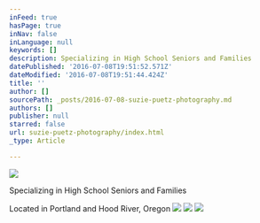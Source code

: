 ```yaml
---
inFeed: true
hasPage: true
inNav: false
inLanguage: null
keywords: []
description: Specializing in High School Seniors and Families
datePublished: '2016-07-08T19:51:52.571Z'
dateModified: '2016-07-08T19:51:44.424Z'
title: ''
author: []
sourcePath: _posts/2016-07-08-suzie-puetz-photography.md
authors: []
publisher: null
starred: false
url: suzie-puetz-photography/index.html
_type: Article

---
```

![](https://the-grid-user-content.s3-us-west-2.amazonaws.com/8effa00b-3aac-4795-bc00-9d66937538e1.jpg)

Specializing in High School Seniors and Families

Located in Portland and Hood River, Oregon
![](https://the-grid-user-content.s3-us-west-2.amazonaws.com/62417466-8054-4d40-ad8d-cac8d6b7d89d.jpg)
![](https://the-grid-user-content.s3-us-west-2.amazonaws.com/e039b9c6-adb5-4e49-a7aa-8cf114cd513d.jpg)
![](https://the-grid-user-content.s3-us-west-2.amazonaws.com/3014c9c6-518c-4a7d-a98e-fb91959883de.jpg)